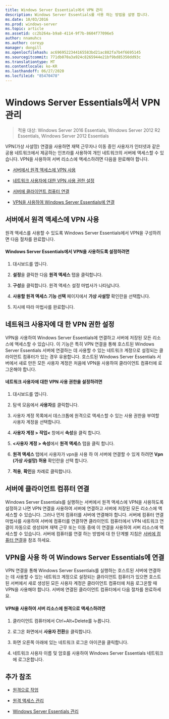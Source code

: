 ```yaml
---
title: Windows Server Essentials에서 VPN 관리
description: Windows Server Essentials를 사용 하는 방법을 설명 합니다.
ms.date: 10/03/2016
ms.prod: windows-server
ms.topic: article
ms.assetid: cc2b264a-b9a8-4114-9f7b-8604f77096e5
author: nnamuhcs
ms.author: coreyp
manager: dongill
ms.openlocfilehash: ac6969522344165583bd21ac882fa7b4f6695145
ms.sourcegitcommit: 771db070a3a924c8265944e21bf9bd85350dd93c
ms.translationtype: MT
ms.contentlocale: ko-KR
ms.lasthandoff: 06/27/2020
ms.locfileid: "85470478"
---
```

# <a name="manage-vpn-in-windows-server-essentials"></a>Windows Server Essentials에서 VPN 관리

>적용 대상: Windows Server 2016 Essentials, Windows Server 2012 R2 Essentials, Windows Server 2012 Essentials

 VPN(가상 사설망) 연결을 사용하면 재택 근무자나 이동 중인 사용자가 인터넷과 같은 공용 네트워크에서 제공하는 인프라를 사용하여 개인 네트워크의 서버에 액세스할 수 있습니다. VPN을 사용하여 서버 리소스에 액세스하려면 다음을 완료해야 합니다.

-   [서버에서 원격 액세스에 VPN 사용](Manage-VPN-in-Windows-Server-Essentials.md#BKMK_1)

-   [네트워크 사용자에 대한 VPN 사용 권한 설정](Manage-VPN-in-Windows-Server-Essentials.md#BKMK_2)

-   [서버에 클라이언트 컴퓨터 연결](Manage-VPN-in-Windows-Server-Essentials.md#BKMK_Connect)

-   [VPN을 사용하여 Windows Server Essentials에 연결](Manage-VPN-in-Windows-Server-Essentials.md#BKMK_3)

##  <a name="enable-vpn-for-remote-access-on-the-server"></a><a name="BKMK_1"></a>서버에서 원격 액세스에 VPN 사용
 원격 액세스를 사용할 수 있도록 Windows Server Essentials에서 VPN을 구성하려면 다음 절차를 완료합니다.

#### <a name="to-enable-vpn-in-windows-server-essentials"></a>Windows Server Essentials에서 VPN을 사용하도록 설정하려면

1.  대시보드를 엽니다.

2.  **설정**을 클릭한 다음 **원격 액세스** 탭을 클릭합니다.

3.  **구성**을 클릭합니다. 원격 액세스 설정 마법사가 나타납니다.

4.  **사용할 원격 액세스 기능 선택** 페이지에서 **가상 사설망** 확인란을 선택합니다.

5.  지시에 따라 마법사를 완료합니다.

##  <a name="set-vpn-permissions-for-network-users"></a><a name="BKMK_2"></a>네트워크 사용자에 대 한 VPN 권한 설정
 VPN을 사용하여 Windows Server Essentials에 연결하고 서버에 저장된 모든 리소스에 액세스할 수 있습니다. 이 기능은 특히 VPN 연결을 통해 호스트된 Windows Server Essentials 서버에 연결하는 데 사용할 수 있는 네트워크 계정으로 설정되는 클라이언트 컴퓨터가 있는 경우 유용합니다. 호스트된 Windows Server Essentials 서버에서 새로 만든 모든 사용자 계정은 처음에 VPN을 사용하여 클라이언트 컴퓨터에 로그온해야 합니다.

#### <a name="to-set-vpn-permissions-for-network-users"></a>네트워크 사용자에 대한 VPN 사용 권한을 설정하려면

1.  대시보드를 엽니다.

2.  탐색 모음에서 **사용자**를 클릭합니다.

3.  사용자 계정 목록에서 데스크톱에 원격으로 액세스할 수 있는 사용 권한을 부여할 사용자 계정을 선택합니다.

4.  **사용자 계정 \> 작업<** 창에서 **속성**을 클릭 합니다.

5.  **<사용자 계정 \> 속성**에서 **원격 액세스** 탭을 클릭 합니다.

6.  **원격 액세스** 탭에서 사용자가 vpn을 사용 하 여 서버에 연결할 수 있게 하려면 **Vpn (가상 사설망) 허용** 확인란을 선택 합니다.

7.  **적용**, **확인**을 차례로 클릭합니다.

##  <a name="connect-client-computers-to-the-server"></a><a name="BKMK_Connect"></a>서버에 클라이언트 컴퓨터 연결
 Windows Server Essentials를 실행하는 서버에서 원격 액세스에 VPN을 사용하도록 설정하고 나면 VPN 연결을 사용하여 서버에 연결하고 서버에 저장된 모든 리소스에 액세스할 수 있습니다. 그러나 먼저 컴퓨터를 서버에 연결해야 합니다. 서버에 컴퓨터 연결 마법사를 사용하여 서버에 컴퓨터를 연결하면 클라이언트 컴퓨터에서 VPN 네트워크 연결이 자동으로 생성되며 재택 근무 또는 이동 중에 이 연결을 사용하여 서버 리소스에 액세스할 수 있습니다. 서버에 컴퓨터를 연결 하는 방법에 대 한 단계별 지침은 [서버에 컴퓨터 연결](../use/Get-Connected-in-Windows-Server-Essentials.md#BKMK_9)을 참조 하세요.

##  <a name="use-vpn-to-connect-to-windows-server-essentials"></a><a name="BKMK_3"></a>VPN을 사용 하 여 Windows Server Essentials에 연결
 VPN 연결을 통해 Windows Server Essentials를 실행하는 호스트된 서버에 연결하는 데 사용할 수 있는 네트워크 계정으로 설정되는 클라이언트 컴퓨터가 있으면 호스트된 서버에서 새로 생성된 모든 사용자 계정은 클라이언트 컴퓨터에 처음 로그온할 때 VPN을 사용해야 합니다. 서버에 연결된 클라이언트 컴퓨터에서 다음 절차를 완료하세요.

#### <a name="to-use-vpn-to-remotely-access-server-resources"></a>VPN을 사용하여 서버 리소스에 원격으로 액세스하려면

1.  클라이언트 컴퓨터에서 Ctrl+Alt+Delete를 누릅니다.

2.  로그온 화면에서 **사용자 전환**을 클릭합니다.

3.  화면 오른쪽 아래에 있는 네트워크 로그온 아이콘을 클릭합니다.

4.  네트워크 사용자 이름 및 암호를 사용하여 Windows Server Essentials 네트워크에 로그온합니다.

## <a name="additional-references"></a>추가 참조

-   [원격으로 작업](../use/Work-Remotely-in-Windows-Server-Essentials.md)

-   [원격 액세스 관리](Manage-Anywhere-Access-in-Windows-Server-Essentials.md)

-   [Windows Server Essentials 관리](Manage-Windows-Server-Essentials.md)
